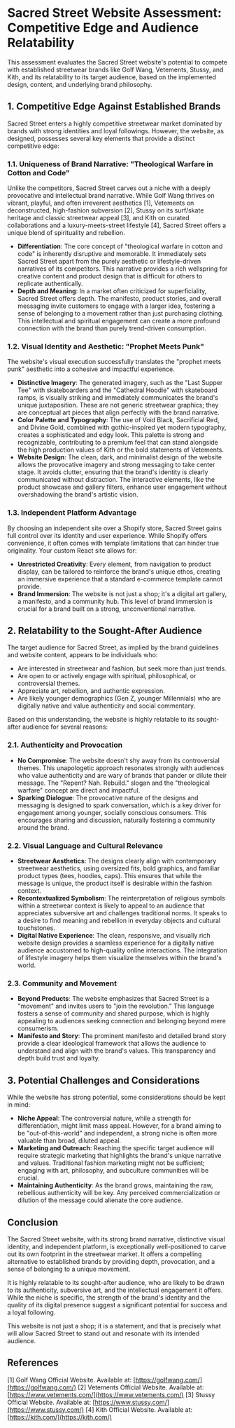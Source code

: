 # Sacred Street Website Assessment: Competitive Edge and Audience Relatability

This assessment evaluates the Sacred Street website's potential to compete with established streetwear brands like Golf Wang, Vetements, Stussy, and Kith, and its relatability to its target audience, based on the implemented design, content, and underlying brand philosophy.

## 1. Competitive Edge Against Established Brands

Sacred Street enters a highly competitive streetwear market dominated by brands with strong identities and loyal followings. However, the website, as designed, possesses several key elements that provide a distinct competitive edge:

### 1.1. Uniqueness of Brand Narrative: "Theological Warfare in Cotton and Code"

Unlike the competitors, Sacred Street carves out a niche with a deeply provocative and intellectual brand narrative. While Golf Wang thrives on vibrant, playful, and often irreverent aesthetics [1], Vetements on deconstructed, high-fashion subversion [2], Stussy on its surf/skate heritage and classic streetwear appeal [3], and Kith on curated collaborations and a luxury-meets-street lifestyle [4], Sacred Street offers a unique blend of spirituality and rebellion.

*   **Differentiation**: The core concept of "theological warfare in cotton and code" is inherently disruptive and memorable. It immediately sets Sacred Street apart from the purely aesthetic or lifestyle-driven narratives of its competitors. This narrative provides a rich wellspring for creative content and product design that is difficult for others to replicate authentically.
*   **Depth and Meaning**: In a market often criticized for superficiality, Sacred Street offers depth. The manifesto, product stories, and overall messaging invite customers to engage with a larger idea, fostering a sense of belonging to a movement rather than just purchasing clothing. This intellectual and spiritual engagement can create a more profound connection with the brand than purely trend-driven consumption.

### 1.2. Visual Identity and Aesthetic: "Prophet Meets Punk"

The website's visual execution successfully translates the "prophet meets punk" aesthetic into a cohesive and impactful experience.

*   **Distinctive Imagery**: The generated imagery, such as the "Last Supper Tee" with skateboarders and the "Cathedral Hoodie" with skateboard ramps, is visually striking and immediately communicates the brand's unique juxtaposition. These are not generic streetwear graphics; they are conceptual art pieces that align perfectly with the brand narrative.
*   **Color Palette and Typography**: The use of Void Black, Sacrificial Red, and Divine Gold, combined with gothic-inspired yet modern typography, creates a sophisticated and edgy look. This palette is strong and recognizable, contributing to a premium feel that can stand alongside the high production values of Kith or the bold statements of Vetements.
*   **Website Design**: The clean, dark, and minimalist design of the website allows the provocative imagery and strong messaging to take center stage. It avoids clutter, ensuring that the brand's identity is clearly communicated without distraction. The interactive elements, like the product showcase and gallery filters, enhance user engagement without overshadowing the brand's artistic vision.

### 1.3. Independent Platform Advantage

By choosing an independent site over a Shopify store, Sacred Street gains full control over its identity and user experience. While Shopify offers convenience, it often comes with template limitations that can hinder true originality. Your custom React site allows for:

*   **Unrestricted Creativity**: Every element, from navigation to product display, can be tailored to reinforce the brand's unique ethos, creating an immersive experience that a standard e-commerce template cannot provide.
*   **Brand Immersion**: The website is not just a shop; it's a digital art gallery, a manifesto, and a community hub. This level of brand immersion is crucial for a brand built on a strong, unconventional narrative.

## 2. Relatability to the Sought-After Audience

The target audience for Sacred Street, as implied by the brand guidelines and website content, appears to be individuals who:

*   Are interested in streetwear and fashion, but seek more than just trends.
*   Are open to or actively engage with spiritual, philosophical, or controversial themes.
*   Appreciate art, rebellion, and authentic expression.
*   Are likely younger demographics (Gen Z, younger Millennials) who are digitally native and value authenticity and social commentary.

Based on this understanding, the website is highly relatable to its sought-after audience for several reasons:

### 2.1. Authenticity and Provocation

*   **No Compromise**: The website doesn't shy away from its controversial themes. This unapologetic approach resonates strongly with audiences who value authenticity and are wary of brands that pander or dilute their message. The "Repent? Nah. Rebuild." slogan and the "theological warfare" concept are direct and impactful.
*   **Sparking Dialogue**: The provocative nature of the designs and messaging is designed to spark conversation, which is a key driver for engagement among younger, socially conscious consumers. This encourages sharing and discussion, naturally fostering a community around the brand.

### 2.2. Visual Language and Cultural Relevance

*   **Streetwear Aesthetics**: The designs clearly align with contemporary streetwear aesthetics, using oversized fits, bold graphics, and familiar product types (tees, hoodies, caps). This ensures that while the message is unique, the product itself is desirable within the fashion context.
*   **Recontextualized Symbolism**: The reinterpretation of religious symbols within a streetwear context is likely to appeal to an audience that appreciates subversive art and challenges traditional norms. It speaks to a desire to find meaning and rebellion in everyday objects and cultural touchstones.
*   **Digital Native Experience**: The clean, responsive, and visually rich website design provides a seamless experience for a digitally native audience accustomed to high-quality online interactions. The integration of lifestyle imagery helps them visualize themselves within the brand's world.

### 2.3. Community and Movement

*   **Beyond Products**: The website emphasizes that Sacred Street is a "movement" and invites users to "join the revolution." This language fosters a sense of community and shared purpose, which is highly appealing to audiences seeking connection and belonging beyond mere consumerism.
*   **Manifesto and Story**: The prominent manifesto and detailed brand story provide a clear ideological framework that allows the audience to understand and align with the brand's values. This transparency and depth build trust and loyalty.

## 3. Potential Challenges and Considerations

While the website has strong potential, some considerations should be kept in mind:

*   **Niche Appeal**: The controversial nature, while a strength for differentiation, might limit mass appeal. However, for a brand aiming to be "out-of-this-world" and independent, a strong niche is often more valuable than broad, diluted appeal.
*   **Marketing and Outreach**: Reaching the specific target audience will require strategic marketing that highlights the brand's unique narrative and values. Traditional fashion marketing might not be sufficient; engaging with art, philosophy, and subculture communities will be crucial.
*   **Maintaining Authenticity**: As the brand grows, maintaining the raw, rebellious authenticity will be key. Any perceived commercialization or dilution of the message could alienate the core audience.

## Conclusion

The Sacred Street website, with its strong brand narrative, distinctive visual identity, and independent platform, is exceptionally well-positioned to carve out its own footprint in the streetwear market. It offers a compelling alternative to established brands by providing depth, provocation, and a sense of belonging to a unique movement.

It is highly relatable to its sought-after audience, who are likely to be drawn to its authenticity, subversive art, and the intellectual engagement it offers. While the niche is specific, the strength of the brand's identity and the quality of its digital presence suggest a significant potential for success and a loyal following.

This website is not just a shop; it is a statement, and that is precisely what will allow Sacred Street to stand out and resonate with its intended audience.

## References

[1] Golf Wang Official Website. Available at: [https://golfwang.com/](https://golfwang.com/)
[2] Vetements Official Website. Available at: [https://www.vetements.com/](https://www.vetements.com/)
[3] Stussy Official Website. Available at: [https://www.stussy.com/](https://www.stussy.com/)
[4] Kith Official Website. Available at: [https://kith.com/](https://kith.com/)


